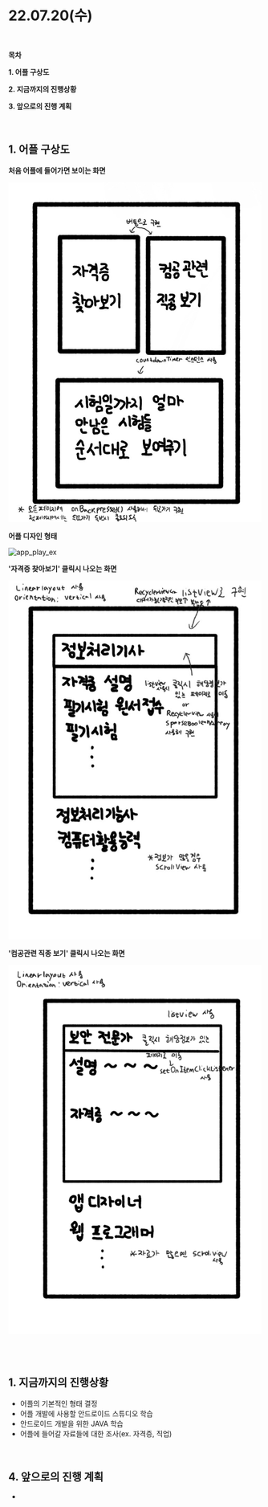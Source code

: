 # **22.07.20(수)**

<br/>

**목차**

**1. 어플 구상도**

**2. 지금까지의 진행상황**

**3. 앞으로의 진행 계획**

<br/>

## **1. 어플 구상도**

**처음 어플에 들어가면 보이는 화면**

![Pic](./pic/secondmd_4.jpg)

**어플 디자인 형태**

![app_play_ex](https://user-images.githubusercontent.com/62230117/179760681-9fe3613d-435a-4777-ba7f-c84b0098a793.gif)


**'자격증 찾아보기' 클릭시 나오는 화면**

![Pic2](./pic/secondmd_3.jpg)


**'컴공관련 직종 보기' 클릭시 나오는 화면**

![Pic3](./pic/secondmd_1.png)


<br/>


<br/>

## **1. 지금까지의 진행상황**

- 어플의 기본적인 형태 결정
- 어플 개발에 사용할 안드로이드 스튜디오 학습
- 안드로이드 개발을 위한 JAVA 학습
- 어플에 들어갈 자료들에 대한 조사(ex. 자격증, 직업)
<br/>



## **4. 앞으로의 진행 계획**

- 

<br/>

